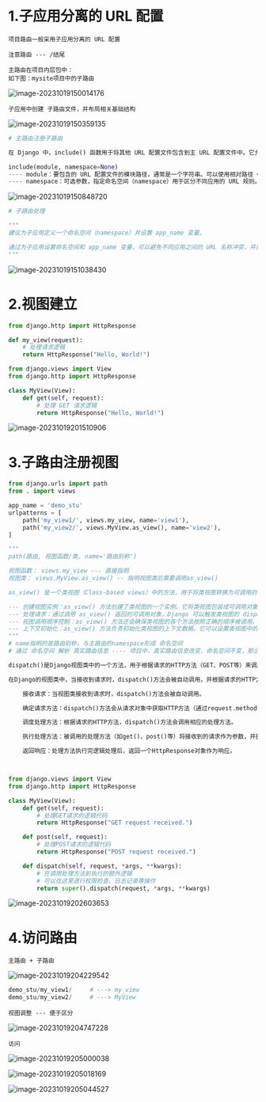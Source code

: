 # 1.子应用分离的 URL 配置

```
项目路由一般采用子应用分离的 URL 配置

注意路由 --- /结尾
```

```
主路由在项目内层包中：
如下图：mysite项目中的子路由
```

![image-20231019150014176](./imgs/image-20231019150014176.png)



```
子应用中创建 子路由文件，并布局相关基础结构
```

![image-20231019150359135](./imgs/image-20231019150359135.png)

```python
# 主路由注册子路由

在 Django 中，include() 函数用于将其他 URL 配置文件包含到主 URL 配置文件中。它允许将子应用或其他模块的 URL 路由规则集成到主项目中，以实现更好的组织和管理。

include(module, namespace=None)
---- module：要包含的 URL 配置文件的模块路径，通常是一个字符串。可以使用相对路径（相对于当前 URL 配置文件）或绝对路径（根据 Python 模块导入规则）。
---- namespace：可选参数，指定命名空间（namespace）用于区分不同应用的 URL 规则。命名空间是一个字符串，用于避免不同应用之间的 URL 名称冲突。
```

![image-20231019150848720](./imgs/image-20231019150848720.png)

```python
# 子路由处理

"""
建议为子应用定义一个命名空间（namespace）并设置 app_name 变量。

通过为子应用设置命名空间和 app_name 变量，可以避免不同应用之间的 URL 名称冲突，并更好地组织和管理 URL 路由规则。
"""
```

![image-20231019151038430](./imgs/image-20231019151038430.png)



# 2.视图建立

```python
from django.http import HttpResponse

def my_view(request):
    # 处理请求逻辑
    return HttpResponse("Hello, World!")
```

```python
from django.views import View
from django.http import HttpResponse

class MyView(View):
    def get(self, request):
        # 处理 GET 请求逻辑
        return HttpResponse("Hello, World!")
```

![image-20231019201510906](./imgs/image-20231019201510906.png)







# 3.子路由注册视图

```python
from django.urls import path
from . import views

app_name = 'demo_stu'
urlpatterns = [
    path('my_view1/', views.my_view, name='view1'),
    path('my_view2/', views.MyView.as_view(), name='view2'),
]

"""
path(路由, 视图函数/类, name='路由别称')

视图函数： views.my_view --- 直接指明
视图类： views.MyView.as_view() -- 指明视图类后需要调用as_view()

as_view() 是一个类视图（Class-based views）中的方法，用于将类视图转换为可调用的视图函数。

--- 创建视图实例：as_view() 方法创建了类视图的一个实例。它将类视图包装成可调用对象，并提供了视图执行所需的环境和上下文。
--- 处理请求：通过调用 as_view() 返回的可调用对象，Django 可以触发类视图的 dispatch() 方法来处理传入的请求。dispatch() 方法根据请求的类型（如 GET、POST）调用对应的方法（如 get()、post()）来处理请求。
--- 视图调用顺序控制：as_view() 方法还会确保类视图的各个方法按照正确的顺序被调用。例如，在处理 GET 请求时，dispatch() 方法会首先调用 get() 方法，然后再调用其他可能的方法，如 get_context_data() 或 render_to_response()。
--- 上下文初始化：as_view() 方法负责初始化类视图的上下文数据。它可以设置类视图中的属性或准备视图渲染所需的数据，以便在请求处理期间使用。
"""
# name指明的是路由别称，与主路由的namespace形成 命名空间
# 通过 命名空间 解析 真实路由信息 ---- 项目中，真实路由信息改变，命名空间不变，那么只要通过 命名空间 解析的地方均不受路由变化影响
```

```python
dispatch()是Django视图类中的一个方法，用于根据请求的HTTP方法（GET、POST等）来调度对应的处理方法。它是视图类的核心方法之一。

在Django的视图类中，当接收到请求时，dispatch()方法会被自动调用，并根据请求的HTTP方法调用相应的处理方法（如get()、post()等）。以下是dispatch()方法的一般流程：

	接收请求：当视图类接收到请求时，dispatch()方法会被自动调用。

	确定请求方法：dispatch()方法会从请求对象中获取HTTP方法（通过request.method访问），以确定要执行的处理方法。

	调度处理方法：根据请求的HTTP方法，dispatch()方法会调用相应的处理方法。

	执行处理方法：被调用的处理方法（如get()、post()等）将接收到的请求作为参数，并执行相应的逻辑处理。

	返回响应：处理方法执行完逻辑处理后，返回一个HttpResponse对象作为响应。



from django.views import View
from django.http import HttpResponse

class MyView(View):
    def get(self, request):
        # 处理GET请求的逻辑代码
        return HttpResponse("GET request received.")

    def post(self, request):
        # 处理POST请求的逻辑代码
        return HttpResponse("POST request received.")

    def dispatch(self, request, *args, **kwargs):
        # 在调用处理方法前执行的额外逻辑
        # 可以在这里进行权限检查、日志记录等操作
        return super().dispatch(request, *args, **kwargs)

```



![image-20231019202603653](./imgs/image-20231019202603653.png)



# 4.访问路由

```
主路由 + 子路由
```

![image-20231019204229542](./imgs/image-20231019204229542.png)

```python
demo_stu/my_view1/     # ---> my_view
demo_stu/my_view2/     # ---> MyView
```



```
视图调整 --- 便于区分
```

![image-20231019204747228](./imgs/image-20231019204747228.png)

```
访问
```

![image-20231019205000038](./imgs/image-20231019205000038.png)



![image-20231019205018169](./imgs/image-20231019205018169.png)

![image-20231019205044527](./imgs/image-20231019205044527.png)






